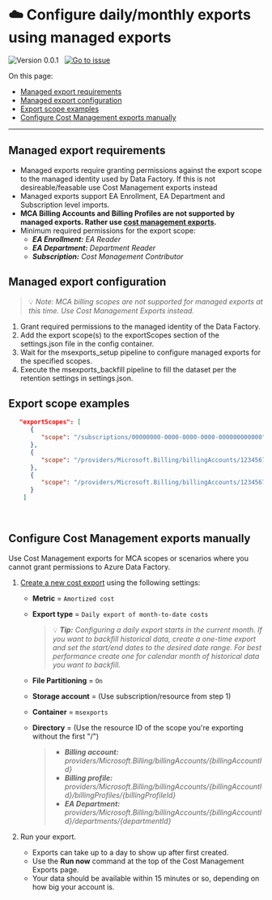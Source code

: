 # ☁️ Configure daily/monthly exports using managed exports

![Version 0.0.1](https://img.shields.io/badge/version-0.0.1-darkgreen)
&nbsp;
[![Go to issue](https://img.shields.io/github/issues/detail/title/microsoft/cloud-hubs/1?label=roadmap)](https://github.com/microsoft/cloud-hubs/issues/1)

On this page:

- [Managed export requirements](#managed-export-requirements)
- [Managed export configuration](#managed-export-configuration)
- [Export scope examples](#export-scope-examples)
- [Configure Cost Management exports manually](#configure-cost-management-exports-manually)

---

## Managed export requirements

- Managed exports require granting permissions against the export scope to the managed identity used by Data Factory.  If this is not desireable/feasable use Cost Management exports instead
- Managed exports support EA Enrollment, EA Department and Subscription level imports.
- **MCA Billing Accounts and Billing Profiles are not supported by managed exports.  Rather use [cost management exports](./cm-exports.md).**
- Minimum required permissions for the export scope:
  - _**EA Enrollment:** EA Reader_
  - _**EA Department:** Department Reader_
  - _**Subscription:** Cost Management Contributor_
  
## Managed export configuration

> 💡 _Note: MCA billing scopes are not supported for managed exports at this time.  Use Cost Management Exports instead._

1. Grant required permissions to the managed identity of the Data Factory.
2. Add the export scope(s) to the exportScopes section of the settings.json file in the config container.  
3. Wait for the msexports_setup pipeline to configure managed exports for the specified scopes.
4. Execute the msexports_backfill pipeline to fill the dataset per the retention settings in settings.json.

## Export scope examples

````json
   "exportScopes": [
      {
         "scope": "/subscriptions/00000000-0000-0000-0000-000000000000"
      },
      {
         "scope": "/providers/Microsoft.Billing/billingAccounts/12345678"
      },
      {
         "scope": "/providers/Microsoft.Billing/billingAccounts/12345678/departments/1234"
      }
    ]
````

<br>

## Configure Cost Management exports manually

Use Cost Management exports for MCA scopes or scenarios where you cannot grant permissions to Azure Data Factory.

1. [Create a new cost export](https://learn.microsoft.com/azure/cost-management-billing/costs/tutorial-export-acm-data?tabs=azure-portal) using the following settings:
   - **Metric** = `Amortized cost`
   - **Export type** = `Daily export of month-to-date costs`
     > 💡 _**Tip:** Configuring a daily export starts in the current month. If you want to backfill historical data, create a one-time export and set the start/end dates to the desired date range.  For best performance create one for calendar month of historical data you want to backfill._
   - **File Partitioning** = `On`
   - **Storage account** = (Use subscription/resource from step 1)
   - **Container** = `msexports`
   - **Directory** = (Use the resource ID of the scope you're exporting without the first "/")

     > - _**Billing account:** providers/Microsoft.Billing/billingAccounts/{billingAccountId}_
     > - _**Billing profile:** providers/Microsoft.Billing/billingAccounts/{billingAccountId}/billingProfiles/{billingProfileId}_
     > - _**EA Department:** providers/Microsoft.Billing/billingAccounts/{billingAccountId}/departments/{departmentId}_

2. Run your export.
   - Exports can take up to a day to show up after first created.
   - Use the **Run now** command at the top of the Cost Management Exports page.
   - Your data should be available within 15 minutes or so, depending on how big your account is.